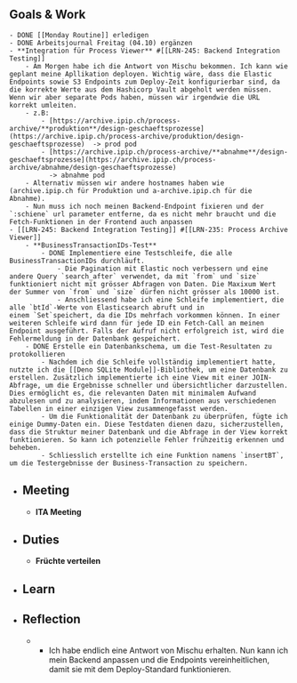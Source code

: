## Goals & Work
	- DONE [[Monday Routine]] erledigen
	- DONE Arbeitsjournal Freitag (04.10) ergänzen
	- **Integration für Process Viewer** #[[LRN-245: Backend Integration Testing]]
		- Am Morgen habe ich die Antwort von Mischu bekommen. Ich kann wie geplant meine Apllikation deployen. Wichtig wäre, dass die Elastic Endpoints sowie S3 Endpoints zum Deploy-Zeit konfigurierbar sind, da die korrekte Werte aus dem Hashicorp Vault abgeholt werden müssen. Wenn wir aber separate Pods haben, müssen wir irgendwie die URL korrekt umleiten.
		- z.B:
			- [https://archive.ipip.ch/process-archive/**produktion**/design-geschaeftsprozesse](https://archive.ipip.ch/process-archive/produktion/design-geschaeftsprozesse)  -> prod pod
			- [https://archive.ipip.ch/process-archive/**abnahme**/design-geschaeftsprozesse](https://archive.ipip.ch/process-archive/abnahme/design-geschaeftsprozesse)
			  -> abnahme pod
		- Alternativ müssen wir andere hostnames haben wie (archive.ipip.ch für Produktion und a-archive.ipip.ch für die Abnahme).
		- Nun muss ich noch meinen Backend-Endpoint fixieren und der `:schiene` url parameter entferne, da es nicht mehr braucht und die Fetch-Funktionen in der Frontend auch anpassen
	- [[LRN-245: Backend Integration Testing]] #[[LRN-235: Process Archive Viewer]]
		- **BusinessTransactionIDs-Test**
			- DONE Implementiere eine Testschleife, die alle BusinessTransactionIDs durchläuft.
				- Die Pagination mit Elastic noch verbessern und eine andere Query `search_after` verwendet, da mit `from` und `size` funktioniert nicht mit grösser Abfragen von Daten. Die Maxixum Wert der Summer von `from` und `size` dürfen nicht grösser als 10000 ist.
				- Anschliessend habe ich eine Schleife implementiert, die alle `btId`-Werte von Elasticsearch abruft und in einem `Set`speichert, da die IDs mehrfach vorkommen können. In einer weiteren Schleife wird dann für jede ID ein Fetch-Call an meinen Endpoint ausgeführt. Falls der Aufruf nicht erfolgreich ist, wird die Fehlermeldung in der Datenbank gespeichert.
		- DONE Erstelle ein Datenbankschema, um die Test-Resultaten zu protokollieren
			- Nachdem ich die Schleife vollständig implementiert hatte, nutzte ich die [[Deno SQLite Module]]-Bibliothek, um eine Datenbank zu erstellen. Zusätzlich implementierte ich eine View mit einer JOIN-Abfrage, um die Ergebnisse schneller und übersichtlicher darzustellen. Dies ermöglicht es, die relevanten Daten mit minimalem Aufwand abzulesen und zu analysieren, indem Informationen aus verschiedenen Tabellen in einer einzigen View zusammengefasst werden.
			- Um die Funktionalität der Datenbank zu überprüfen, fügte ich einige Dummy-Daten ein. Diese Testdaten dienen dazu, sicherzustellen, dass die Struktur meiner Datenbank und die Abfrage in der View korrekt funktionieren. So kann ich potenzielle Fehler frühzeitig erkennen und beheben.
			- Schliesslich erstellte ich eine Funktion namens `insertBT`, um die Testergebnisse der Business-Transaction zu speichern.
- ## Meeting
	- **ITA Meeting**
- ## Duties
	- **Früchte verteilen**
- ## Learn
- ## Reflection
	-
		- Ich habe endlich eine Antwort von Mischu erhalten. Nun kann ich mein Backend anpassen und die Endpoints vereinheitlichen, damit sie mit dem Deploy-Standard funktionieren.